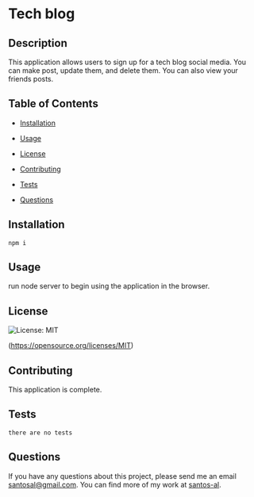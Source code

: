 # Tech blog
  ## Description
  This application allows users to sign up for a tech blog social media. You can make post, update them, and delete them. You can also view your friends posts.

  ## Table of Contents

  * [Installation](#installation)

  * [Usage](#usage)

  * [License](#license)

  * [Contributing](#contributing)

  * [Tests](#tests)

  * [Questions](#questions)

  ## Installation
  ```
  npm i
  ```

  ## Usage
  run node server to begin using the application in the browser.

  ## License
  ![License: MIT](https://img.shields.io/badge/License-MIT-yellow.svg) 

  (https://opensource.org/licenses/MIT)

  ## Contributing
  This application is complete.

  ## Tests
  ```
  there are no tests
  ```

  ## Questions

  If you have any questions about this project, please send me an email santosal@gmail.com. 
  You can find more of my work at [santos-al](https://github.com/santos-al/).

